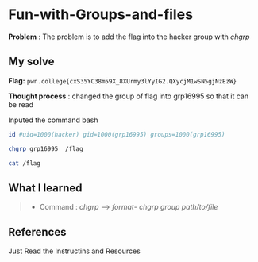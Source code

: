 
# Fun-with-Groups-and-files

**Problem** : The problem is to add the flag into the hacker group with *chgrp*
## My solve

**Flag:** `pwn.college{cxS35YC38m59X_8XUrmy3lYyIG2.QXycjM1wSN5gjNzEzW}`

**Thought process** :  changed the group of flag into grp16995 so that it can be read

Inputed the command
bash
```bash
id #uid=1000(hacker) gid=1000(grp16995) groups=1000(grp16995)

chgrp grp16995  /flag 

cat /flag

```


## What I learned
> * Command : *chgrp* --> *format*- *chgrp group path/to/file* 
## References 
Just Read the Instructins and Resources
